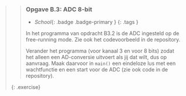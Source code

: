 >> ### Opgave B.3: ADC 8-bit
>>
>> - *School*{: .badge .badge-primary }
>>{: .tags }
>>
>> In het programma van opdracht B3.2 is de ADC ingesteld op de free-running mode. Zie ook het codevoorbeeld in de repository.
>>
>> Verander het programma (voor kanaal 3 en voor 8 bits) zodat het alleen een AD-conversie uitvoert als jij dat wilt, dus op aanvraag. Maak daarvoor in `main()` een eindeloze lus met een wachtfunctie en een start voor de ADC (zie ook code in de repository).
>>
>{: .exercise}